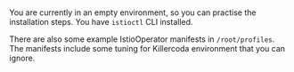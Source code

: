 <br>

You are currently in an empty environment, so you can practise the installation steps. You have `istioctl` CLI installed.

There are also some example IstioOperator manifests in `/root/profiles`. The manifests include some tuning for Killercoda environment that you can ignore.